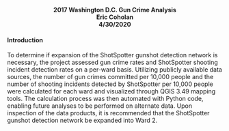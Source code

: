 <p align="center">
  <b>2017 Washington D.C. Gun Crime Analysis</b><br>
  <b>Eric Coholan</b><br>
  <b>4/30/2020</b><br>
</p>


#### Introduction
To determine if expansion of the ShotSpotter gunshot detection network is necessary, the project assessed gun crime rates and ShotSpotter shooting incident detection rates on a per-ward basis. Utilizing publicly available data sources, the number of gun crimes committed per 10,000 people and the number of shooting incidents detected by ShotSpotter per 10,000 people were calculated for each ward and visualized through QGIS 3.49 mapping tools. The calculation process was then automated with Python code, enabling future analyses to be performed on alternate data. Upon inspection of the data products, it is recommended that the ShotSpotter gunshot detection network be expanded into Ward 2.
